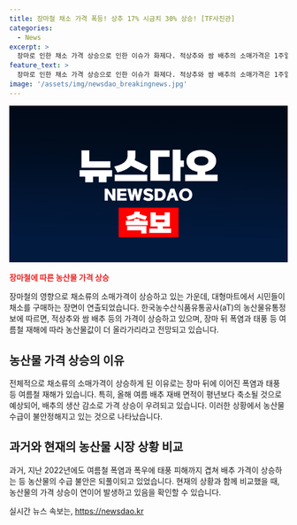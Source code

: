 ```yaml
---
title: 장마철 채소 가격 폭등! 상추 17% 시금치 30% 상승! [TF사진관]
categories:
  - News
excerpt: >
  장마로 인한 채소 가격 상승으로 인한 이슈가 화제다. 적상추와 쌈 배추의 소매가격은 1주일 만에 크게 올랐고, 깻잎과 시금치 또한 가격 상승이 계속되고 있다. 농산물값은 장마 뒤 폭염과 태풍으로 더 오를 전망이며, 특히 배추는 생산 감소로 가격 상승이 우려되고 있다. 이는 지난해와 같은 여름철 수급 불안이 되풀이되는 상황으로 대형마트에서 시민들이 채소를 구매하고 있다.
feature_text: >
  장마로 인한 채소 가격 상승으로 인한 이슈가 화제다. 적상추와 쌈 배추의 소매가격은 1주일 만에 크게 올랐고, 깻잎과 시금치 또한 가격 상승이 계속되고 있다. 농산물값은 장마 뒤 폭염과 태풍으로 더 오를 전망이며, 특히 배추는 생산 감소로 가격 상승이 우려되고 있다. 이는 지난해와 같은 여름철 수급 불안이 되풀이되는 상황으로 대형마트에서 시민들이 채소를 구매하고 있다.
image: '/assets/img/newsdao_breakingnews.jpg'
---
```


<p><img src="/assets/img/newsdao_breakingnews.jpg" alt="pcversion 속보" /></p>

<p><b><span style="color: #ee2323;">장마철에 따른 농산물 가격 상승</span></b></p>

<p data-ke-size="size16">장마철의 영향으로 채소류의 소매가격이 상승하고 있는 가운데, 대형마트에서 시민들이 채소를 구매하는 장면이 연출되었습니다. 한국농수산식품유통공사(aT)의 농산물유통정보에 따르면, 적상추와 쌈 배추 등의 가격이 상승하고 있으며, 장마 뒤 폭염과 태풍 등 여름철 재해에 따라 농산물값이 더 올라가리라고 전망되고 있습니다.</p>

<h2 data-ke-size="size26">농산물 가격 상승의 이유</h2>

<p data-ke-size="size16">전체적으로 채소류의 소매가격이 상승하게 된 이유로는 장마 뒤에 이어진 폭염과 태풍 등 여름철 재해가 있습니다. 특히, 올해 여름 배추 재배 면적이 평년보다 축소될 것으로 예상되어, 배추의 생산 감소로 가격 상승이 우려되고 있습니다. 이러한 상황에서 농산물 수급이 불안정해지고 있는 것으로 나타났습니다.</p>

<h2 data-ke-size="size26">과거와 현재의 농산물 시장 상황 비교</h2>

<p data-ke-size="size16">과거, 지난 2022년에도 여름철 폭염과 폭우에 태풍 피해까지 겹쳐 배추 가격이 상승하는 등 농산물의 수급 불안은 되풀이되고 있었습니다. 현재의 상황과 함께 비교했을 때, 농산물의 가격 상승이 연이어 발생하고 있음을 확인할 수 있습니다.</p>
실시간 뉴스 속보는, <a href="https://newsdao.kr" rel="dofollow">https://newsdao.kr</a>


